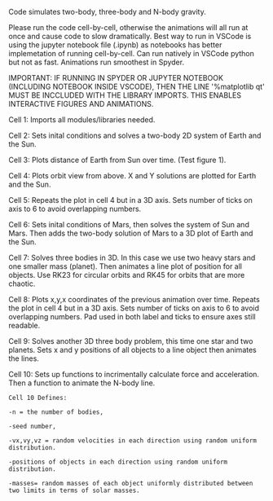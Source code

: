 
Code simulates two-body, three-body and N-body gravity. 

Please run the code cell-by-cell, otherwise the animations will all run at once and cause code to
slow dramatically. Best way to run in VSCode is using the jupyter notebook file (.ipynb) as 
notebooks has better implemetation of running cell-by-cell. Can run natively in VSCode python but 
not as fast. Animations run smoothest in Spyder.

IMPORTANT: IF RUNNING IN SPYDER OR JUPYTER NOTEBOOK (INCLUDING NOTEBOOK INSIDE VSCODE), THEN 
THE LINE '%matplotlib qt' MUST BE INCCLUDED WITH THE LIBRARY IMPORTS. 
    THIS ENABLES INTERACTIVE FIGURES AND ANIMATIONS. 

Cell 1:
Imports all modules/libraries needed. 

Cell 2: 
Sets inital conditions and solves a two-body 2D system of Earth and the Sun.

Cell 3:
Plots distance of Earth from Sun over time. (Test figure 1).

Cell 4:
Plots orbit view from above. X and Y solutions are plotted for Earth and the Sun. 

Cell 5: 
Repeats the plot in cell 4 but in a 3D axis. Sets number of ticks on axis to 6 to avoid
overlapping numbers.

Cell 6: 
Sets inital conditions of Mars, then solves the system of Sun and Mars. 
Then adds the two-body solution of Mars to a 3D plot of Earth and the Sun.

Cell 7: 
Solves three bodies in 3D. In this case we use two heavy stars and one smaller mass (planet). 
Then animates a line plot of position for all objects. Use RK23 for circular orbits and RK45 for 
orbits that are more chaotic. 

Cell 8: 
Plots x,y,x coordinates of the previous animation over time. 
Repeats the plot in cell 4 but in a 3D axis. Sets number of ticks on axis to 6 to avoid overlapping numbers.
Pad used in both label and ticks to ensure axes still readable. 

Cell 9: 
Solves another 3D three body problem, this time one star and two planets. Sets x and y positions of all objects
to a line object then animates the lines. 

Cell 10: 
Sets up functions to incrimentally calculate force and acceleration. Then a function to animate the N-body
line. 

    Cell 10 Defines:

    -n = the number of bodies,

    -seed number,

    -vx,vy,vz = random velocities in each direction using random uniform distribution. 

    -positions of objects in each direction using random uniform distribution. 

    -masses= random masses of each object uniformly distributed between two limits in terms of solar masses. 


